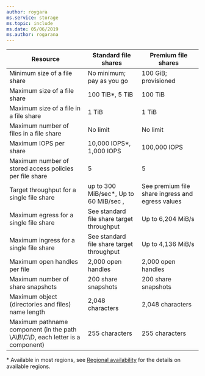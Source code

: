 ```yaml
---
author: roygara
ms.service: storage
ms.topic: include
ms.date: 05/06/2019
ms.author: rogarana
---
```

| Resource | Standard file shares | Premium file shares |
|----------|---------------|------------------------------------------|
| Minimum size of a file share | No minimum; pay as you go | 100 GiB; provisioned |
| Maximum size of a file share | 100 TiB*, 5 TiB | 100 TiB |
| Maximum size of a file in a file share | 1 TiB | 1 TiB |
| Maximum number of files in a file share | No limit | No limit |
| Maximum IOPS per share | 10,000 IOPS*, 1,000 IOPS | 100,000 IOPS |
| Maximum number of stored access policies per file share | 5 | 5 |
| Target throughput for a single file share | up to 300 MiB/sec*, Up to 60 MiB/sec ,  | See premium file share ingress and egress values|
| Maximum egress for a single file share | See standard file share target throughput | Up to 6,204 MiB/s |
| Maximum ingress for a single file share | See standard file share target throughput | Up to 4,136 MiB/s |
| Maximum open handles per file | 2,000 open handles | 2,000 open handles |
| Maximum number of share snapshots | 200 share snapshots | 200 share snapshots |
| Maximum object (directories and files) name length | 2,048 characters | 2,048 characters |
| Maximum pathname component (in the path \A\B\C\D, each letter is a component) | 255 characters | 255 characters |

\* Available in most regions, see [Regional availability](../articles/storage/files/storage-files-planning.md#regional-availability) for the details on available regions.
